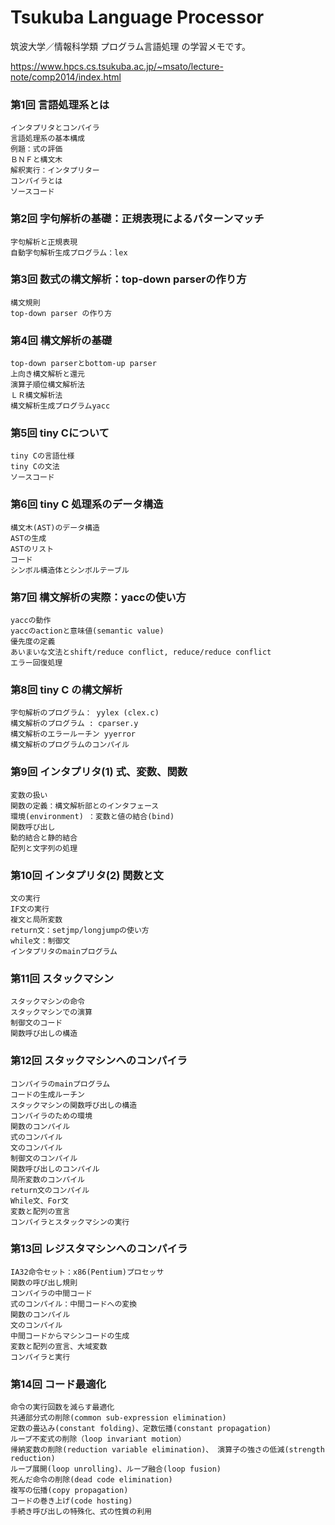 # Tsukuba Language Processor 

筑波大学／情報科学類 プログラム言語処理 の学習メモです。  

https://www.hpcs.cs.tsukuba.ac.jp/~msato/lecture-note/comp2014/index.html  


### 第1回 言語処理系とは
    インタプリタとコンパイラ
    言語処理系の基本構成
    例題：式の評価
    ＢＮＦと構文木
    解釈実行：インタプリター
    コンパイラとは
    ソースコード 

### 第2回 字句解析の基礎：正規表現によるパターンマッチ

    字句解析と正規表現
    自動字句解析生成プログラム：lex 

### 第3回 数式の構文解析：top-down parserの作り方

    構文規則
    top-down parser の作り方 

### 第4回 構文解析の基礎

    top-down parserとbottom-up parser
    上向き構文解析と還元
    演算子順位構文解析法
    ＬＲ構文解析法
    構文解析生成プログラムyacc 

### 第5回 tiny Cについて

    tiny Cの言語仕様
    tiny Cの文法
    ソースコード 

### 第6回 tiny C 処理系のデータ構造

    構文木(AST)のデータ構造
    ASTの生成
    ASTのリスト
    コード
    シンボル構造体とシンボルテーブル 

### 第7回 構文解析の実際：yaccの使い方

    yaccの動作
    yaccのactionと意味値(semantic value)
    優先度の定義
    あいまいな文法とshift/reduce conflict, reduce/reduce conflict
    エラー回復処理 

### 第8回 tiny C の構文解析

    字句解析のプログラム： yylex (clex.c)
    構文解析のプログラム : cparser.y
    構文解析のエラールーチン yyerror
    構文解析のプログラムのコンパイル 

### 第9回 インタプリタ(1) 式、変数、関数

    変数の扱い
    関数の定義：構文解析部とのインタフェース
    環境(environment) ：変数と値の結合(bind)
    関数呼び出し
    動的結合と静的結合
    配列と文字列の処理 

### 第10回 インタプリタ(2) 関数と文

    文の実行
    IF文の実行
    複文と局所変数
    return文：setjmp/longjumpの使い方
    while文：制御文
    インタプリタのmainプログラム 

### 第11回 スタックマシン

    スタックマシンの命令
    スタックマシンでの演算
    制御文のコード
    関数呼び出しの構造 

### 第12回 スタックマシンへのコンパイラ

    コンパイラのmainプログラム
    コードの生成ルーチン
    スタックマシンの関数呼び出しの構造
    コンパイラのための環境
    関数のコンパイル
    式のコンパイル
    文のコンパイル
    制御文のコンパイル
    関数呼び出しのコンパイル
    局所変数のコンパイル
    return文のコンパイル
    While文、For文
    変数と配列の宣言
    コンパイラとスタックマシンの実行 

### 第13回 レジスタマシンへのコンパイラ

    IA32命令セット：x86(Pentium)プロセッサ
    関数の呼び出し規則
    コンパイラの中間コード
    式のコンパイル：中間コードへの変換
    関数のコンパイル
    文のコンパイル
    中間コードからマシンコードの生成
    変数と配列の宣言、大域変数
    コンパイラと実行 

### 第14回 コード最適化

    命令の実行回数を減らす最適化
    共通部分式の削除(common sub-expression elimination)
    定数の畳込み(constant folding)、定数伝播(constant propagation)
    ループ不変式の削除（loop invariant motion）
    帰納変数の削除(reduction variable elimination)、 演算子の強さの低減(strength reduction)
    ループ展開(loop unrolling)、ループ融合(loop fusion)
    死んだ命令の削除(dead code elimination)
    複写の伝播(copy propagation)
    コードの巻き上げ(code hosting)
    手続き呼び出しの特殊化、式の性質の利用 



